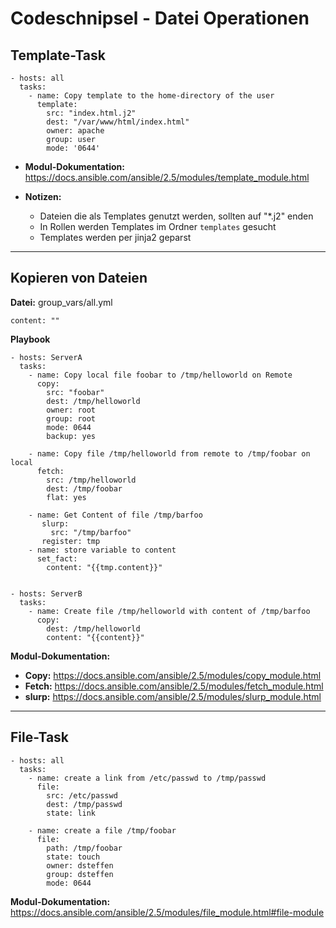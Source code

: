 # Codeschnipsel - Datei Operationen
## Template-Task
```
- hosts: all
  tasks:
    - name: Copy template to the home-directory of the user
      template:
        src: "index.html.j2"
        dest: "/var/www/html/index.html"
        owner: apache
        group: user
        mode: '0644'
```

 - **Modul-Dokumentation:**	  https://docs.ansible.com/ansible/2.5/modules/template_module.html

 - **Notizen:**
     - Dateien die als Templates genutzt werden, sollten auf "*.j2" enden
     - In Rollen werden Templates im Ordner <code>templates</code> gesucht
     - Templates werden per jinja2 geparst

-----------------

## Kopieren von Dateien
**Datei:** group_vars/all.yml
```
content: ""
```

**Playbook**
```
- hosts: ServerA
  tasks:
    - name: Copy local file foobar to /tmp/helloworld on Remote
      copy:
        src: "foobar"
        dest: /tmp/helloworld
        owner: root
        group: root
        mode: 0644
        backup: yes
        
    - name: Copy file /tmp/helloworld from remote to /tmp/foobar on local
      fetch:
        src: /tmp/helloworld
        dest: /tmp/foobar
        flat: yes
        
    - name: Get Content of file /tmp/barfoo
       slurp:
         src: "/tmp/barfoo"
       register: tmp
    - name: store variable to content
      set_fact:
        content: "{{tmp.content}}"  


- hosts: ServerB
  tasks:
    - name: Create file /tmp/helloworld with content of /tmp/barfoo
      copy:
        dest: /tmp/helloworld
        content: "{{content}}"                 
```
**Modul-Dokumentation:**
- **Copy:** https://docs.ansible.com/ansible/2.5/modules/copy_module.html
- **Fetch:** https://docs.ansible.com/ansible/2.5/modules/fetch_module.html
- **slurp:** https://docs.ansible.com/ansible/2.5/modules/slurp_module.html

-----------------

## File-Task
```
- hosts: all
  tasks:
    - name: create a link from /etc/passwd to /tmp/passwd
      file:
        src: /etc/passwd
        dest: /tmp/passwd
        state: link 

    - name: create a file /tmp/foobar
      file:
        path: /tmp/foobar
        state: touch
        owner: dsteffen
        group: dsteffen
        mode: 0644
```
**Modul-Dokumentation:** https://docs.ansible.com/ansible/2.5/modules/file_module.html#file-module
